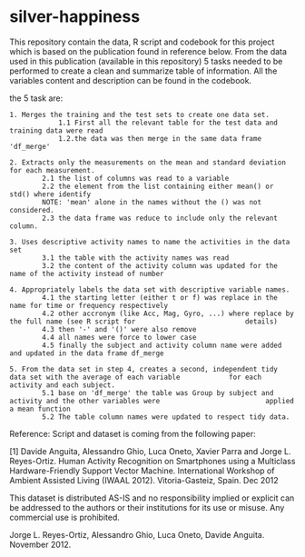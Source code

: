 # silver-happiness

This repository contain the data, R script and codebook for this project which is based on the publication found in reference below. From the data used in this publication (available in this repository) 5 tasks needed to be performed to create a clean and summarize table of information. All the variables content and description can be found in the codebook. 

the 5 task are:

	1. Merges the training and the test sets to create one data set.
                1.1 First all the relevant table for the test data and training data were read
                1.2.the data was then merge in the same data frame 'df_merge'
                
	2. Extracts only the measurements on the mean and standard deviation for each measurement.
	        2.1 the list of columns was read to a variable
	        2.2 the element from the list containing either mean() or std() where identify
	        NOTE: 'mean' alone in the names without the () was not considered.
	        2.3 the data frame was reduce to include only the relevant column.
	        
	3. Uses descriptive activity names to name the activities in the data set
	        3.1 the table with the activity names was read
	        3.2 the content of the activity column was updated for the name of the activity instead of number
	       
	4. Appropriately labels the data set with descriptive variable names.
	        4.1 the starting letter (either t or f) was replace in the name for time or frequency respectively
	        4.2 other accronym (like Acc, Mag, Gyro, ...) where replace by the full name (see R script for                           details)
	        4.3 then '-' and '()' were also remove
	        4.4 all names were force to lower case 
	        4.5 finally the subject and activity column name were added and updated in the data frame df_merge
	        
	5. From the data set in step 4, creates a second, independent tidy data set with the average of each variable            for each activity and each subject.
	        5.1 base on 'df_merge' the table was Group by subject and activity and the other variables were                          applied a mean function
	        5.2 The table column names were updated to respect tidy data.
	 



Reference:
Script and dataset is coming from the following paper:

[1] Davide Anguita, Alessandro Ghio, Luca Oneto, Xavier Parra and Jorge L. Reyes-Ortiz. Human Activity Recognition on Smartphones using a Multiclass Hardware-Friendly Support Vector Machine. International Workshop of Ambient Assisted Living (IWAAL 2012). Vitoria-Gasteiz, Spain. Dec 2012

This dataset is distributed AS-IS and no responsibility implied or explicit can be addressed to the authors or their institutions for its use or misuse. Any commercial use is prohibited.

Jorge L. Reyes-Ortiz, Alessandro Ghio, Luca Oneto, Davide Anguita. November 2012.